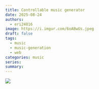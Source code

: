 ```yaml
---
title: Controllable music generator
date: 2025-08-24
authors:
  - eri24816
image: https://i.imgur.com/6oABwUs.jpeg
draft: false
tags:
  - music
  - music-generation
  - web
categories: music
series: 
summary:
---
```

![](https://i.imgur.com/6oABwUs.jpeg)
